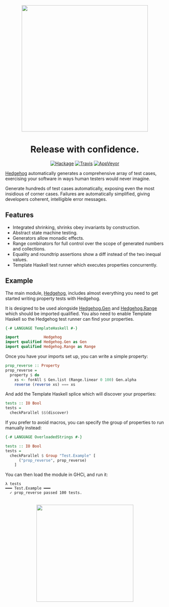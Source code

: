 <!--
Apologies to those who are able to read this. Unfortunately, Hackage
doesn't seem to render the HTML portion of the markdown spec so you may
be better off paying us a visit on GitHub instead:
https://github.com/hedgehogqa/haskell-hedgehog
-->

<div align="center">

<img width="400" src="https://github.com/hedgehogqa/haskell-hedgehog/raw/master/img/hedgehog-text-logo.png" />

# Release with confidence.

[![Hackage][hackage-shield]][hackage] [![Travis][travis-shield]][travis] [![AppVeyor][appveyor-shield]][appveyor]

<div align="left">

[Hedgehog](http://hedgehog.qa/) automatically generates a comprehensive array of test cases, exercising your software in ways human testers would never imagine.

Generate hundreds of test cases automatically, exposing even the most insidious of corner cases. Failures are automatically simplified, giving developers coherent, intelligible error messages.

## Features

- Integrated shrinking, shrinks obey invariants by construction.
- Abstract state machine testing.
- Generators allow monadic effects.
- Range combinators for full control over the scope of generated numbers and collections.
- Equality and roundtrip assertions show a diff instead of the two inequal values.
- Template Haskell test runner which executes properties concurrently.

## Example

The main module, [Hedgehog][haddock-hedgehog], includes almost
everything you need to get started writing property tests with Hedgehog.

It is designed to be used alongside [Hedgehog.Gen][haddock-hedgehog-gen]
and [Hedgehog.Range][haddock-hedgehog-range] which should be imported
qualified. You also need to enable Template Haskell so the Hedgehog test
runner can find your properties.


```hs
{-# LANGUAGE TemplateHaskell #-}

import           Hedgehog
import qualified Hedgehog.Gen as Gen
import qualified Hedgehog.Range as Range
```

Once you have your imports set up, you can write a simple property:

```hs
prop_reverse :: Property
prop_reverse =
  property $ do
    xs <- forAll $ Gen.list (Range.linear 0 100) Gen.alpha
    reverse (reverse xs) === xs
```

And add the Template Haskell splice which will discover your properties:

```hs
tests :: IO Bool
tests =
  checkParallel $$(discover)
```

If you prefer to avoid macros, you can specify the group of properties
to run manually instead:

```hs
{-# LANGUAGE OverloadedStrings #-}

tests :: IO Bool
tests =
  checkParallel $ Group "Test.Example" [
      ("prop_reverse", prop_reverse)
    ]
```

You can then load the module in GHCi, and run it:

```
λ tests
━━━ Test.Example ━━━
  ✓ prop_reverse passed 100 tests.

```

<div align="center">
<br />
<img width="307" src="https://github.com/hedgehogqa/haskell-hedgehog/raw/master/img/hedgehog-logo-grey.png" />

 [hackage]: http://hackage.haskell.org/package/hedgehog
 [hackage-shield]: https://img.shields.io/hackage/v/hedgehog.svg?style=flat

 [travis]: https://travis-ci.org/hedgehogqa/haskell-hedgehog
 [travis-shield]: https://travis-ci.org/hedgehogqa/haskell-hedgehog.svg?branch=master

 [appveyor]: https://ci.appveyor.com/project/hedgehogqa/haskell-hedgehog
 [appveyor-shield]: https://ci.appveyor.com/api/projects/status/o4rlstbc80sum3on/branch/master?svg=true

 [haddock-hedgehog]: http://hackage.haskell.org/package/hedgehog/docs/Hedgehog.html
 [haddock-hedgehog-gen]: http://hackage.haskell.org/package/hedgehog/docs/Hedgehog-Gen.html
 [haddock-hedgehog-range]: http://hackage.haskell.org/package/hedgehog/docs/Hedgehog-Range.html
